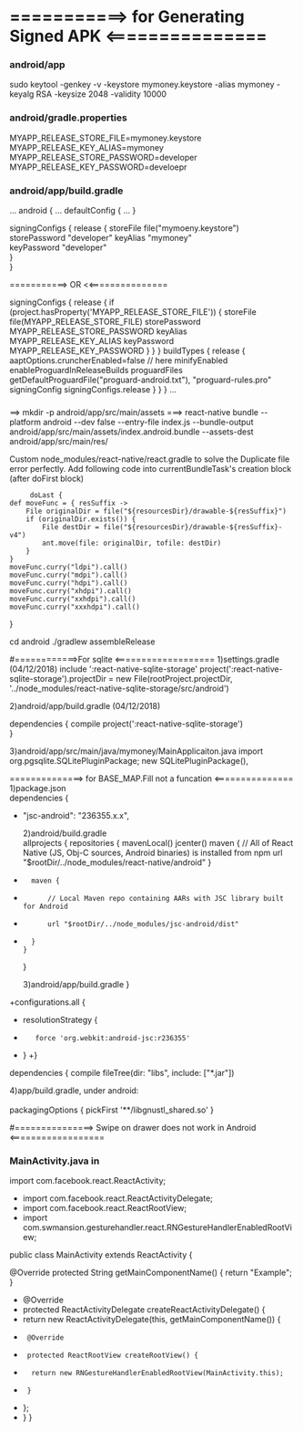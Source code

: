 # ===========> for Generating Signed APK <===============

### android/app

sudo keytool -genkey -v -keystore mymoney.keystore -alias mymoney -keyalg RSA -keysize 2048 -validity 10000

### android/gradle.properties

MYAPP_RELEASE_STORE_FILE=mymoney.keystore
MYAPP_RELEASE_KEY_ALIAS=mymoney
MYAPP_RELEASE_STORE_PASSWORD=developer
MYAPP_RELEASE_KEY_PASSWORD=develoepr

### android/app/build.gradle

...
android {
...
defaultConfig { ... }

signingConfigs {
release {
storeFile file("mymoeny.keystore")  
 storePassword "developer"
keyAlias "mymoney"  
 keyPassword "developer"  
 }  
 }

===========> OR <<===============

signingConfigs {
release {
if (project.hasProperty('MYAPP_RELEASE_STORE_FILE')) {
storeFile file(MYAPP_RELEASE_STORE_FILE)
storePassword MYAPP_RELEASE_STORE_PASSWORD
keyAlias MYAPP_RELEASE_KEY_ALIAS
keyPassword MYAPP_RELEASE_KEY_PASSWORD
}
}
}
buildTypes {
release {
aaptOptions.cruncherEnabled=false // here
minifyEnabled enableProguardInReleaseBuilds
proguardFiles getDefaultProguardFile("proguard-android.txt"), "proguard-rules.pro"
signingConfig signingConfigs.release
}
}
}
...

###

==> mkdir -p android/app/src/main/assets
===> react-native bundle --platform android --dev false --entry-file index.js --bundle-output android/app/src/main/assets/index.android.bundle --assets-dest android/app/src/main/res/

Custom node_modules/react-native/react.gradle to solve the Duplicate file error perfectly. Add following code into currentBundleTask's creation block (after doFirst block)

         doLast {
    def moveFunc = { resSuffix ->
        File originalDir = file("${resourcesDir}/drawable-${resSuffix}")
        if (originalDir.exists()) {
            File destDir = file("${resourcesDir}/drawable-${resSuffix}-v4")
            ant.move(file: originalDir, tofile: destDir)
        }
    }
    moveFunc.curry("ldpi").call()
    moveFunc.curry("mdpi").call()
    moveFunc.curry("hdpi").call()
    moveFunc.curry("xhdpi").call()
    moveFunc.curry("xxhdpi").call()
    moveFunc.curry("xxxhdpi").call()

}

cd android
./gradlew assembleRelease

#============>For sqlite <===================
1)settings.gradle (04/12/2018)
include ':react-native-sqlite-storage'
project(':react-native-sqlite-storage').projectDir = new File(rootProject.projectDir, '../node_modules/react-native-sqlite-storage/src/android')

2)android/app/build.gradle (04/12/2018)

dependencies {
compile project(':react-native-sqlite-storage')  
}

3)android/app/src/main/java/mymoney/MainApplicaiton.java
import org.pgsqlite.SQLitePluginPackage;
new SQLitePluginPackage(),

==============> for BASE_MAP.Fill not a funcation <===============
1)package.json<br>
dependencies {

- "jsc-android": "236355.x.x",<br>

  2)android/build.gradle<br>
  allprojects {
  repositories {
  mavenLocal()
  jcenter()
  maven {
  // All of React Native (JS, Obj-C sources, Android binaries) is installed from npm
  url "\$rootDir/../node_modules/react-native/android"
  }

-       maven {
-           // Local Maven repo containing AARs with JSC library built for Android
-           url "$rootDir/../node_modules/jsc-android/dist"
-       }
      }

  }<br>

  3)android/app/build.gradle
  }

+configurations.all {

- resolutionStrategy {
-        force 'org.webkit:android-jsc:r236355'
- }
  +}

dependencies {
compile fileTree(dir: "libs", include: ["*.jar"])<br>

4)app/build.gradle, under android:<br>  
packagingOptions {
pickFirst '\*\*/libgnustl_shared.so'
}

#===============> Swipe on drawer does not work in Android <==================

### MainActivity.java in

import com.facebook.react.ReactActivity;

- import com.facebook.react.ReactActivityDelegate;
- import com.facebook.react.ReactRootView;
- import com.swmansion.gesturehandler.react.RNGestureHandlerEnabledRootView;

public class MainActivity extends ReactActivity {

@Override
protected String getMainComponentName() {
return "Example";
}

- @Override
- protected ReactActivityDelegate createReactActivityDelegate() {
- return new ReactActivityDelegate(this, getMainComponentName()) {
-      @Override
-      protected ReactRootView createRootView() {
-       return new RNGestureHandlerEnabledRootView(MainActivity.this);
-      }
- };
- }
  }
